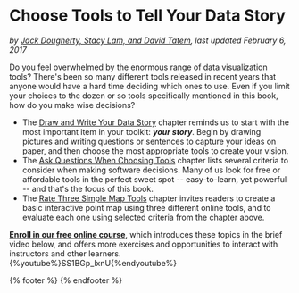 # Choose Tools to Tell Your Data Story
*by [Jack Dougherty, Stacy Lam, and David Tatem](../introduction/who.md), last updated February 6, 2017*

Do you feel overwhelmed by the enormous range of data visualization tools? There's been so many different tools released in recent years that anyone would have a hard time deciding which ones to use. Even if you limit your choices to the dozen or so tools specifically mentioned in this book, how do you make wise decisions?

- The [Draw and Write Your Data Story](draw/README.md) chapter reminds us to start with the most important item in your toolkit: ***your story***. Begin by drawing pictures and writing questions or sentences to capture your ideas on paper, and then choose the most appropriate tools to create your vision.
- The [Ask Questions When Choosing Tools](ask/README.md) chapter lists several criteria to consider when making software decisions. Many of us look for free or affordable tools in the perfect sweet spot -- easy-to-learn, yet powerful -- and that's the focus of this book.
- The [Rate Three Simple Map Tools](rate/README.md) chapter invites readers to create a basic interactive point map using three different online tools, and to evaluate each one using selected criteria from the chapter above.

**[Enroll in our free online course](../../enroll/README.md)**, which introduces these topics in the brief video below, and offers more exercises and opportunities to interact with instructors and other learners.
{%youtube%}SS1BGp_lxnU{%endyoutube%}

{% footer %}
{% endfooter %}
